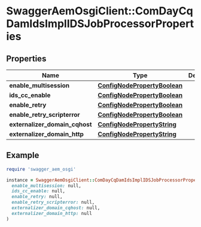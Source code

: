 # SwaggerAemOsgiClient::ComDayCqDamIdsImplIDSJobProcessorProperties

## Properties

| Name | Type | Description | Notes |
| ---- | ---- | ----------- | ----- |
| **enable_multisession** | [**ConfigNodePropertyBoolean**](ConfigNodePropertyBoolean.md) |  | [optional] |
| **ids_cc_enable** | [**ConfigNodePropertyBoolean**](ConfigNodePropertyBoolean.md) |  | [optional] |
| **enable_retry** | [**ConfigNodePropertyBoolean**](ConfigNodePropertyBoolean.md) |  | [optional] |
| **enable_retry_scripterror** | [**ConfigNodePropertyBoolean**](ConfigNodePropertyBoolean.md) |  | [optional] |
| **externalizer_domain_cqhost** | [**ConfigNodePropertyString**](ConfigNodePropertyString.md) |  | [optional] |
| **externalizer_domain_http** | [**ConfigNodePropertyString**](ConfigNodePropertyString.md) |  | [optional] |

## Example

```ruby
require 'swagger_aem_osgi'

instance = SwaggerAemOsgiClient::ComDayCqDamIdsImplIDSJobProcessorProperties.new(
  enable_multisession: null,
  ids_cc_enable: null,
  enable_retry: null,
  enable_retry_scripterror: null,
  externalizer_domain_cqhost: null,
  externalizer_domain_http: null
)
```

